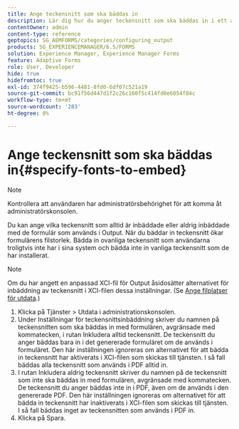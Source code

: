 ```yaml
---
title: Ange teckensnitt som ska bäddas in
description: Lär dig hur du anger teckensnitt som ska bäddas in i ett anpassat formulär. Du kan ange vilka teckensnitt som är inbäddade eller aldrig inbäddade med formulär som genereras av Forms-tjänsten.
contentOwner: admin
content-type: reference
geptopics: SG_AEMFORMS/categories/configuring_output
products: SG_EXPERIENCEMANAGER/6.5/FORMS
solution: Experience Manager, Experience Manager Forms
feature: Adaptive Forms
role: User, Developer
hide: true
hidefromtoc: true
exl-id: 374f9425-b596-4481-8fd0-6df07c521a19
source-git-commit: bc91f56d447d1f2c26c160f5c414fd0e6054f84c
workflow-type: tm+mt
source-wordcount: '283'
ht-degree: 0%

---
```


# Ange teckensnitt som ska bäddas in{#specify-fonts-to-embed}

>[!NOTE]
> 
> Kontrollera att användaren har administratörsbehörighet för att komma åt administratörskonsolen.

Du kan ange vilka teckensnitt som alltid är inbäddade eller aldrig inbäddade med de formulär som används i Output. När du bäddar in teckensnitt ökar formulärens filstorlek. Bädda in ovanliga teckensnitt som användarna troligtvis inte har i sina system och bädda inte in vanliga teckensnitt som de har installerat.

>[!NOTE]
>
>Om du har angett en anpassad XCI-fil för Output åsidosätter alternativet för inbäddning av teckensnitt i XCI-filen dessa inställningar. (Se [Ange filplatser för utdata](/help/forms/using/admin-help/specify-file-locations-output.md#specify-file-locations-for-output).)

1. Klicka på Tjänster > Utdata i administrationskonsolen.
1. Under Inställningar för teckensnittsinbäddning skriver du namnen på teckensnitten som ska bäddas in med formulären, avgränsade med kommatecken, i rutan Inkludera alltid teckensnitt. De teckensnitt du anger bäddas bara in i det genererade formuläret om de används i formuläret. Den här inställningen ignoreras om alternativet för att bädda in teckensnitt har aktiverats i XCI-filen som skickas till tjänsten. I så fall bäddas alla teckensnitt som används i PDF alltid in.
1. I rutan Inkludera aldrig teckensnitt skriver du namnen på de teckensnitt som inte ska bäddas in med formulären, avgränsade med kommatecken. De teckensnitt du anger bäddas inte in i PDF, även om de används i den genererade PDF. Den här inställningen ignoreras om alternativet för att bädda in teckensnitt har inaktiverats i XCI-filen som skickas till tjänsten. I så fall bäddas inget av teckensnitten som används i PDF in.
1. Klicka på Spara.
